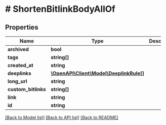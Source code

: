 # # ShortenBitlinkBodyAllOf

## Properties

Name | Type | Description | Notes
------------ | ------------- | ------------- | -------------
**archived** | **bool** |  | [optional]
**tags** | **string[]** |  | [optional]
**created_at** | **string** |  | [optional]
**deeplinks** | [**\OpenAPI\Client\Model\DeeplinkRule[]**](DeeplinkRule.md) |  | [optional]
**long_url** | **string** |  | [optional]
**custom_bitlinks** | **string[]** |  | [optional]
**link** | **string** |  | [optional]
**id** | **string** |  | [optional]

[[Back to Model list]](../../README.md#models) [[Back to API list]](../../README.md#endpoints) [[Back to README]](../../README.md)
